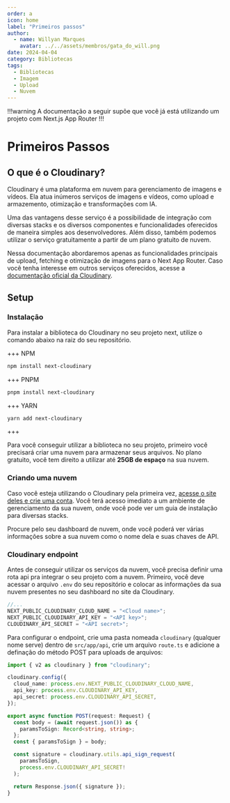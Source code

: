 ```yaml
---
order: a
icon: home
label: "Primeiros passos"
author:
  - name: Willyan Marques
    avatar: ../../assets/membros/gata_do_will.png
date: 2024-04-04
category: Bibliotecas
tags:
  - Bibliotecas
  - Imagem
  - Upload
  - Nuvem
---
```


!!!warning
A documentação a seguir supõe que você já está utilizando um projeto com Next.js App Router
!!!

# Primeiros Passos

## O que é o Cloudinary?

Cloudinary é uma plataforma em nuvem para gerenciamento de imagens e vídeos. Ela atua inúmeros serviços de imagens e vídeos, como upload e armazemento, otimização e transformações com IA.

Uma das vantagens desse serviço é a possibilidade de integração com diversas stacks e os diversos componentes e funcionalidades oferecidos de maneira simples aos desenvolvedores. Além disso, também podemos utilizar o serviço gratuitamente a partir de um plano gratuito de nuvem.

Nessa documentação abordaremos apenas as funcionalidades principais de upload, fetching e otimização de imagens para o Next App Router. Caso você tenha interesse em outros serviços oferecidos, acesse a [documentação oficial da Cloudinary](https://next.cloudinary.dev/).

## Setup

### Instalação

Para instalar a biblioteca do Cloudinary no seu projeto next, utilize o comando abaixo na raiz do seu repositório.

+++ NPM

```bash
npm install next-cloudinary
```

+++ PNPM

```bash
pnpm install next-cloudinary
```

+++ YARN

```bash
yarn add next-cloudinary
```

+++

Para você conseguir utilizar a biblioteca no seu projeto, primeiro você precisará criar uma nuvem para armazenar seus arquivos. No plano gratuito, você tem direito a utilizar até **25GB de espaço** na sua nuvem.

### Criando uma nuvem

Caso você esteja utilizando o Cloudinary pela primeira vez, [acesse o site deles e crie uma conta](https://cloudinary.com/). Você terá acesso imediato a um ambiente de gerenciamento da sua nuvem, onde você pode ver um guia de instalação para diversas stacks.

Procure pelo seu dashboard de nuvem, onde você poderá ver várias informações sobre a sua nuvem como o nome dela e suas chaves de API.

### Cloudinary endpoint

Antes de conseguir utilizar os serviços da nuvem, você precisa definir uma rota api pra integrar o seu projeto com a nuvem.
Primeiro, você deve acessar o arquivo `.env` do seu repositório e colocar as informações da sua nuvem presentes no seu dashboard no site da Cloudinary.

```javascript .env
//...
NEXT_PUBLIC_CLOUDINARY_CLOUD_NAME = "<Cloud name>";
NEXT_PUBLIC_CLOUDINARY_API_KEY = "<API key>";
CLOUDINARY_API_SECRET = "<API secret>";
```

Para configurar o endpoint, crie uma pasta nomeada `cloudinary` (qualquer nome serve) dentro de `src/app/api`, crie um arquivo `route.ts` e adicione a definação do método POST para uploads de arquivos:

```typescript src/app/api/cloudinary/route.ts
import { v2 as cloudinary } from "cloudinary";

cloudinary.config({
  cloud_name: process.env.NEXT_PUBLIC_CLOUDINARY_CLOUD_NAME,
  api_key: process.env.CLOUDINARY_API_KEY,
  api_secret: process.env.CLOUDINARY_API_SECRET,
});

export async function POST(request: Request) {
  const body = (await request.json()) as {
    paramsToSign: Record<string, string>;
  };
  const { paramsToSign } = body;

  const signature = cloudinary.utils.api_sign_request(
    paramsToSign,
    process.env.CLOUDINARY_API_SECRET!
  );

  return Response.json({ signature });
}
```
